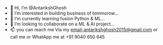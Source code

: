 - 👋 Hi, I’m @AntarikshGhosh
- 👀 I’m interested in building business of tommorow...
- 🌱 I’m currently learning fusion Python & ML...
- 💞️ I’m looking to collaborate on a ML & AI project...
- 📫 you can reach me Via my email-antarikshghosh2015@gmail.com or call me or WhatApp me at +91 9040 650 645

<!---
antarikshghosh/antarikshghosh is a ✨ special ✨ repository because its `README.md` (this file) appears on your GitHub profile.
You can click the Preview link to take a look at your changes.
--->
